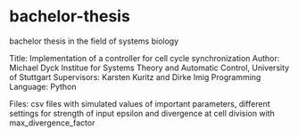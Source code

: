 # bachelor-thesis
bachelor thesis in the field of systems biology

Title: Implementation of a controller for cell cycle synchronization
Author: Michael Dyck
Institue for Systems Theory and Automatic Control, University of Stuttgart
Supervisors: Karsten Kuritz and Dirke Imig
Programming Language: Python

Files:
csv files with simulated values of important parameters, different settings for strength of input 
epsilon and divergence at cell division with max_divergence_factor








